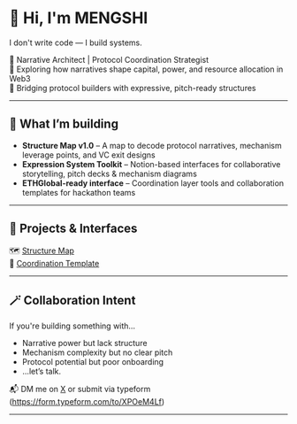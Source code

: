 # 👋 Hi, I'm MENGSHI

I don't write code — I build systems.

🔹 Narrative Architect | Protocol Coordination Strategist  
🔹 Exploring how narratives shape capital, power, and resource allocation in Web3  
🔹 Bridging protocol builders with expressive, pitch-ready structures  

---

## 🧠 What I’m building

- **Structure Map v1.0** – A map to decode protocol narratives, mechanism leverage points, and VC exit designs  
- **Expression System Toolkit** – Notion-based interfaces for collaborative storytelling, pitch decks & mechanism diagrams  
- **ETHGlobal-ready interface** – Coordination layer tools and collaboration templates for hackathon teams  

---

## 🧩 Projects & Interfaces

🗺️ [Structure Map ](https://www.notion.so/Mengshi_Structure-2-0-System-Overview-23ec76f786b180869874d077826af7b8?source=copy_link)  
🧪 [Coordination Template ](https://www.notion.so/Narrative-Capital-Coordination-Mechanism-Expression-Interface-23fc76f786b180c48df8e15f8d152953?source=copy_link)

---

## 🪄 Collaboration Intent

If you're building something with…

- Narrative power but lack structure  
- Mechanism complexity but no clear pitch  
- Protocol potential but poor onboarding  
- …let’s talk.

📬 DM me on [X](https://x.com/DecodedByHer) or submit via typeform (https://form.typeform.com/to/XPOeM4Lf)

---
